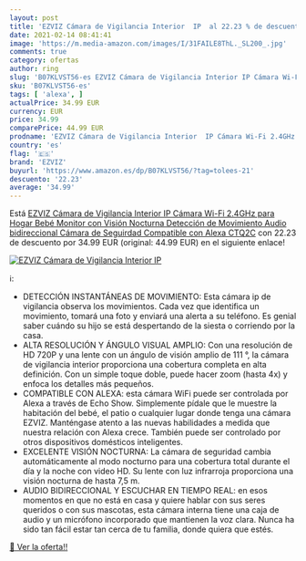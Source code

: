 ```yaml
---
layout: post
title: 'EZVIZ Cámara de Vigilancia Interior  IP  al 22.23 % de descuento'
date: 2021-02-14 08:41:41
image: 'https://m.media-amazon.com/images/I/31FAILE8ThL._SL200_.jpg'
comments: true
category: ofertas
author: ring
slug: 'B07KLVST56-es EZVIZ Cámara de Vigilancia Interior IP Cámara Wi-Fi 2.4GHz...'
sku: 'B07KLVST56-es'
tags: [ 'alexa', ]
actualPrice: 34.99 EUR
currency: EUR
price: 34.99
comparePrice: 44.99 EUR
prodname: 'EZVIZ Cámara de Vigilancia Interior  IP Cámara Wi-Fi 2.4GHz para Hogar Bebé Monitor con Visión Nocturna Detección de Movimiento  Audio bidireccional  Cámara de Seguirdad Compatible con Alexa  CTQ2C'
country: 'es'
flag: '🇪🇸'
brand: 'EZVIZ'
buyurl: 'https://www.amazon.es/dp/B07KLVST56/?tag=tolees-21'
descuento: '22.23'
average: '34.99'
---
```


Está [EZVIZ Cámara de Vigilancia Interior  IP Cámara Wi-Fi 2.4GHz para Hogar Bebé Monitor con Visión Nocturna Detección de Movimiento  Audio bidireccional  Cámara de Seguirdad Compatible con Alexa  CTQ2C](https://www.amazon.es/dp/B07KLVST56/?tag=tolees-21) con 22.23 de descuento por 34.99 EUR (original: 44.99 EUR) en el siguiente enlace!

[![EZVIZ Cámara de Vigilancia Interior  IP ](https://m.media-amazon.com/images/I/31FAILE8ThL._SL200_.jpg)](https://www.amazon.es/dp/B07KLVST56/?tag=tolees-21)

ℹ️:

- DETECCIÓN INSTANTÁNEAS DE MOVIMIENTO: Esta cámara ip de vigilancia observa los movimientos. Cada vez que identifica un movimiento, tomará una foto y enviará una alerta a su teléfono. Es genial saber cuándo su hijo se está despertando de la siesta o corriendo por la casa.
- ALTA RESOLUCIÓN Y ÁNGULO VISUAL AMPLIO: Con una resolución de HD 720P y una lente con un ángulo de visión amplio de 111 °, la cámara de vigilancia interior proporciona una cobertura completa en alta definición. Con un simple toque doble, puede hacer zoom (hasta 4x) y enfoca los detalles más pequeños.
- COMPATIBLE CON ALEXA: esta cámara WiFi puede ser controlada por Alexa a través de Echo Show. Simplemente pídale que le muestre la habitación del bebé, el patio o cualquier lugar donde tenga una cámara EZVIZ. Manténgase atento a las nuevas habilidades a medida que nuestra relación con Alexa crece. También puede ser controlado por otros dispositivos domésticos inteligentes.
- EXCELENTE VISIÓN NOCTURNA: La cámara de seguridad cambia automáticamente al modo nocturno para una cobertura total durante el día y la noche con video HD. Su lente con luz infrarroja proporciona una visión nocturna de hasta 7,5 m.
- AUDIO BIDIRECCIONAL Y ESCUCHAR EN TIEMPO REAL: en esos momentos en que no está en casa y quiere hablar con sus seres queridos o con sus mascotas, esta cámara interna tiene una caja de audio y un micrófono incorporado que mantienen la voz clara. Nunca ha sido tan fácil estar tan cerca de tu familia, donde quiera que estés.

[🛒 Ver la oferta!!](https://www.amazon.es/dp/B07KLVST56/?tag=tolees-21)

